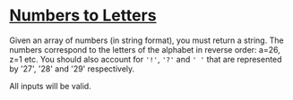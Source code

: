 # [Numbers to Letters](https://www.codewars.com/kata/numbers-to-letters "https://www.codewars.com/kata/57ebaa8f7b45ef590c00000c")

Given an array of numbers (in string format), you must return a string. The numbers correspond to the letters of the alphabet in reverse
order: a=26, z=1 etc. You should also account for `'!'`, `'?'` and `' '` that are represented by '27', '28' and '29' respectively.

All inputs will be valid.